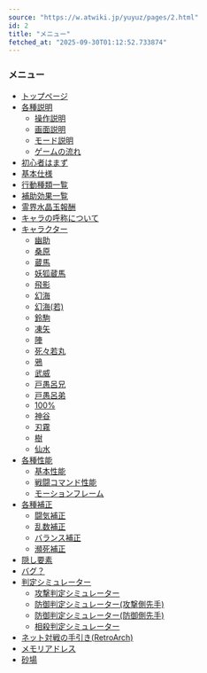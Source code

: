 ```yaml
---
source: "https://w.atwiki.jp/yuyuz/pages/2.html"
id: 2
title: "メニュー"
fetched_at: "2025-09-30T01:12:52.733874"
---
```


### メニュー

* [トップページ](https://w.atwiki.jp//w.atwiki.jp/yuyuz/pages/1.html "トップページ (3295d)")
* [各種説明](#)
  * [操作説明](https://w.atwiki.jp//w.atwiki.jp/yuyuz/pages/54.html "操作説明 (3282d)")
  * [画面説明](https://w.atwiki.jp//w.atwiki.jp/yuyuz/pages/14.html "画面説明 (3294d)")
  * [モード説明](https://w.atwiki.jp//w.atwiki.jp/yuyuz/pages/50.html "モード説明 (3294d)")
  * [ゲームの流れ](https://w.atwiki.jp//w.atwiki.jp/yuyuz/pages/53.html "ゲームの流れ (3283d)")
* [初心者はまず](https://w.atwiki.jp//w.atwiki.jp/yuyuz/pages/25.html "初心者はまず (3286d)")
* [基本仕様](https://w.atwiki.jp//w.atwiki.jp/yuyuz/pages/18.html "基本仕様 (1273d)")
* [行動種類一覧](https://w.atwiki.jp//w.atwiki.jp/yuyuz/pages/13.html "行動種類一覧 (3295d)")
* [補助効果一覧](https://w.atwiki.jp//w.atwiki.jp/yuyuz/pages/22.html "補助効果一覧 (3247d)")
* [霊界水晶玉報酬](https://w.atwiki.jp//w.atwiki.jp/yuyuz/pages/23.html "霊界水晶玉報酬 (3297d)")
* [キャラの呼称について](https://w.atwiki.jp//w.atwiki.jp/yuyuz/pages/16.html "キャラの呼称について (3295d)")
* [キャラクター](#)
  * [幽助](https://w.atwiki.jp//w.atwiki.jp/yuyuz/pages/24.html "幽助 (1253d)")
  * [桑原](https://w.atwiki.jp//w.atwiki.jp/yuyuz/pages/30.html "桑原 (1940d)")
  * [蔵馬](https://w.atwiki.jp//w.atwiki.jp/yuyuz/pages/31.html "蔵馬 (1940d)")
  * [妖狐蔵馬](https://w.atwiki.jp//w.atwiki.jp/yuyuz/pages/32.html "妖狐蔵馬 (1943d)")
  * [飛影](https://w.atwiki.jp//w.atwiki.jp/yuyuz/pages/33.html "飛影 (1940d)")
  * [幻海](https://w.atwiki.jp//w.atwiki.jp/yuyuz/pages/34.html "幻海 (1940d)")
  * [幻海(若)](https://w.atwiki.jp//w.atwiki.jp/yuyuz/pages/35.html "幻海(若) (1940d)")
  * [鈴駒](https://w.atwiki.jp//w.atwiki.jp/yuyuz/pages/36.html "鈴駒 (1940d)")
  * [凍矢](https://w.atwiki.jp//w.atwiki.jp/yuyuz/pages/37.html "凍矢 (1943d)")
  * [陣](https://w.atwiki.jp//w.atwiki.jp/yuyuz/pages/38.html "陣 (1940d)")
  * [死々若丸](https://w.atwiki.jp//w.atwiki.jp/yuyuz/pages/39.html "死々若丸 (1940d)")
  * [鴉](https://w.atwiki.jp//w.atwiki.jp/yuyuz/pages/40.html "鴉 (1940d)")
  * [武威](https://w.atwiki.jp//w.atwiki.jp/yuyuz/pages/41.html "武威 (1940d)")
  * [戸愚呂兄](https://w.atwiki.jp//w.atwiki.jp/yuyuz/pages/42.html "戸愚呂兄 (1940d)")
  * [戸愚呂弟](https://w.atwiki.jp//w.atwiki.jp/yuyuz/pages/43.html "戸愚呂弟 (1940d)")
  * [100%](https://w.atwiki.jp//w.atwiki.jp/yuyuz/pages/44.html "100% (1940d)")
  * [神谷](https://w.atwiki.jp//w.atwiki.jp/yuyuz/pages/45.html "神谷 (1940d)")
  * [刃霧](https://w.atwiki.jp//w.atwiki.jp/yuyuz/pages/46.html "刃霧 (1943d)")
  * [樹](https://w.atwiki.jp//w.atwiki.jp/yuyuz/pages/47.html "樹 (1940d)")
  * [仙水](https://w.atwiki.jp//w.atwiki.jp/yuyuz/pages/48.html "仙水 (1940d)")
* [各種性能](#)
  * [基本性能](https://w.atwiki.jp//w.atwiki.jp/yuyuz/pages/15.html "基本性能 (1258d)")
  * [戦闘コマンド性能](https://w.atwiki.jp//w.atwiki.jp/yuyuz/pages/12.html "戦闘コマンド性能 (3294d)")
  * [モーションフレーム](https://w.atwiki.jp//w.atwiki.jp/yuyuz/pages/57.html "モーションフレーム (708d)")
* [各種補正](#)
  * [闘気補正](https://w.atwiki.jp//w.atwiki.jp/yuyuz/pages/19.html "闘気補正 (1947d)")
  * [乱数補正](https://w.atwiki.jp//w.atwiki.jp/yuyuz/pages/21.html "乱数補正 (3294d)")
  * [バランス補正](https://w.atwiki.jp//w.atwiki.jp/yuyuz/pages/20.html "バランス補正 (1947d)")
  * [瀕死補正](https://w.atwiki.jp//w.atwiki.jp/yuyuz/pages/26.html "瀕死補正 (3294d)")
* [隠し要素](https://w.atwiki.jp//w.atwiki.jp/yuyuz/pages/51.html "隠し要素 (3290d)")
* [バグ？](https://w.atwiki.jp//w.atwiki.jp/yuyuz/pages/28.html "バグ？ (3294d)")
* [判定シミュレーター](#)
  * [攻撃判定シミュレーター](http://yuyutokubetsu.web.fc2.com/simulator.htm)
  * [防御判定シミュレーター(攻撃側先手)](http://yuyutokubetsu.web.fc2.com/simulator_guard.htm)
  * [防御判定シミュレーター(防御側先手)](http://yuyutokubetsu.web.fc2.com/simulator_guard2.htm)
  * [相殺判定シミュレーター](https://yuyutokubetsu.web.fc2.com/simulator2.htm)
* [ネット対戦の手引き(RetroArch)](http://yuyutokubetsu.web.fc2.com/RetroArch.html)
* [メモリアドレス](https://w.atwiki.jp//w.atwiki.jp/yuyuz/pages/27.html "メモリアドレス (3295d)")
* [砂場](https://w.atwiki.jp//w.atwiki.jp/yuyuz/pages/56.html "砂場 (2304d)")
